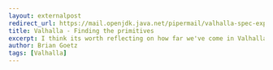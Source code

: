 ```yaml
---
layout: externalpost
redirect_url: https://mail.openjdk.java.net/pipermail/valhalla-spec-experts/2020-February/001232.html
title: Valhalla - Finding the primitives
excerpt: I think its worth reflecting on how far we've come in Valhalla, both for the specific designs in the VM and language, and the clarity of the basic concepts...
author: Brian Goetz
tags: [Valhalla]
---
```

